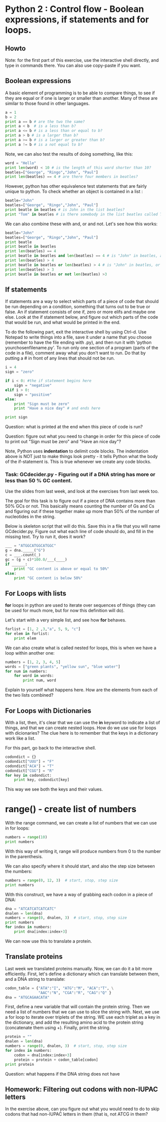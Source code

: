 # Python 2 : Control flow - Boolean expressions, if statements and for loops.
## Howto

Note: for the first part of this exercise, use the interactive shell directly, and type in commands there. You can also use copy-paste if you want. 

## Boolean expressions

A basic element of programming is to be able to compare things, to see if they are equal or if one is larger or smaller than another. Many of these are similar to those found in other languages. 

```python
a = 1
b = 2
print a == b # are the two the same?
print a < b  # is a less than b?
print a <= b # is a less than or equal to b?
print a > b # is a larger than b?
print a >= b # is a larger or greater than b?
print a != b # is a not equal to b?
```

Note, we can also test the results of doing something, like this:

```python
word = "Hello"
print len(word) < 10 # is the length of this word shorter than 10?
beatles=["George", "Ringo","John", "Paul"]
print len(beatles) == 4 # are there four members in beatles?
```

However, python has other equivalence test statements that are fairly
unique to python. To check whether an object is contained in a list :

```python
beatle="John"
beatles=["George", "Ringo","John", "Paul"]
print beatle in beatles # is John in the list beatles? 
print "Tom" in beatles # is there somebody in the list beatles called Tom?
```

We can also combine these with and, or and not. Let's see how this works:

```python
beatle="John"		
beatles=["George", "Ringo","John", "Paul"]
print beatle
print beatle in beatles
print len(beatles) == 4
print beatle in beatles and len(beatles) == 4 # is "John" in beatles, and are there four entries (members) in the beatles list?
print len(beatles) > 4
print beatle in beatles or len(beatles) > 4 # is "John" in beatles, or are are there more than 4 members in the list?
print len(beatles) > 3
print beatle in beatles or not len(beatles) >3
```

## If statements


If statements are a way to select which parts of a piece of code that should be run depending on a condition, something that turns out to be true or false. An if statement consists of one if, zero or more elifs and maybe one else. Look at the if statement below, and figure out which parts of the code that would be run, and what would be printed in the end.

To do the following part, exit the interactive shell by using Ctrl-d. Use Notepad to write things into a file, save it under a name that you choose (remember to have the file ending with .py), and then run it with 'python yourchosenfilename.py'. To run only one section of a program (parts of the code in a file), comment away what you don't want to run. Do that by putting a # in front of any lines that should not be run.


```python
i = 4
sign = "zero"

if i < 0: #the if statement begins here
	sign = "negative"
elif i > 0:
    sign = "positive"
else:
    print "Sign must be zero"
    print "Have a nice day" # and ends here

print sign
```

Question: what is printed at the end when this piece of code is run?

Question: figure out what you need to change in order for this piece of code to print out "Sign must be zero" and "Have an nice day"?

Note, Python uses **indentation** to delimit code blocks. The indentation above is NOT just to make things look pretty - it tells Python what the body of the if-statement is. This is true whenever we create any code blocks. 


### Task: GCdecider.py - Figuring out if a DNA string has more or less than 50 % GC content.

Use the slides from last week, and look at the exercises from last week too. 

The goal for this task is to figure out if a piece of DNA contains more than 50% GCs or not. This basically means counting the number of Gs and Cs and figuring out if these together make up more than 50% of the number of nucleotides in the string.

Below is skeleton script that will do this. Save this in a file that you will name GCdecider.py. Figure out what each line of code should do, and fill in the missing text. Try to run it, does it work? 

```python
___ = "ATGGCATGGCATGGC"
g = dna._____("G")
c = ___.count(_)
gc = (g + c)*100.0/___(____)
if ______:
    print "GC content is above or equal to 50%"
else:
    print "GC content is below 50%"
```

## For Loops with lists

**for** loops in python are used to iterate over sequences of things (they can be used for much more, but for now this definition will do). 

Let's start with a very simple list, and see how **for** behaves. 

```python
forlist = [1, 2 ,3,"a", 5, 9, "c"]
for elem in forlist:
	print elem
```

We can also create what is called nested for loops, this is when we have a loop within another one:

```python
numbers = [1, 2, 3, 4, 5]
words = ["green plants", "yellow sun", "blue water"]
for num in numbers:
	for word in words:
		print num, word
```
Explain to yourself what happens here. How are the elements from each of the two lists combined?

## For Loops with Dictionaries

With a list, then, it's clear that we can use the **in** keyword to indicate a list of things, and that we can create nested loops. How do we use use for loops with dicionaries? The clue here is to remember that the keys in a dictionary work like a list. 

For this part, go back to the interactive shell.

```python
codondict = {}
codondict["UUU"] = "F"
codondict["ACA"] = "T"
codondict["CGG"] = "R"
for key in codondict:
    print key, codondict[key]
```
This way we see both the keys and their values.

range() - create list of numbers
===========

With the range command, we can create a list of numbers that we can use in for loops:

```python
numbers = range(10)
print numbers
```

With this way of writing it, range will produce numbers from 0 to the number in the parenthesis. 

We can also specify where it should start, and also the step size between the numbers:

```python
numbers = range(0, 12, 3)  # start, stop, step size
print numbers
```

With this construct, we have a way of grabbing each codon in a piece of DNA:

```python
dna = "ATCATCATCATCATC"
dnalen = len(dna)
numbers = range(0, dnalen, 3)  # start, stop, step size
print numbers
for index in numbers:
    print dna[index:index+3]
```
We can now use this to translate a protein.

## Translate proteins

Last week we translated proteins manually. Now, we can do it a bit more efficiently. First, let's define a dictionary which can translate between them, and a DNA string to translate:

```python
codon_table = {"ATA":"I", "ATG":"M", "ACA":"T", \
               "AAC":"N", "CGA":"R", "CAG":"Q" }
dna = "ATGCAGAACATA"
```

First, define a new variable that will contain the protein string. Then we need a list of numbers that we can use to slice the string with. Next, we use a for loop to iterate over triplets of the string. WE use each triplet as a key in the dictionary, and add the resulting amino acid to the protein string (concatenate them using +). Finally, print the string. 

```python
protein = ""
dnalen = len(dna)
numbers = range(0, dnalen, 3)  # start, stop, step size
for index in numbers:
    codon = dna[index:index+3]
    protein = protein + codon_table[codon]
print protein
```

Question: what happens if the DNA string does not have 


## Homework: Filtering out codons with non-IUPAC letters

In the exercise above, can you figure out what you would need to do to skip codons that had non-IUPAC letters in them (that is, not ATCG in them?

